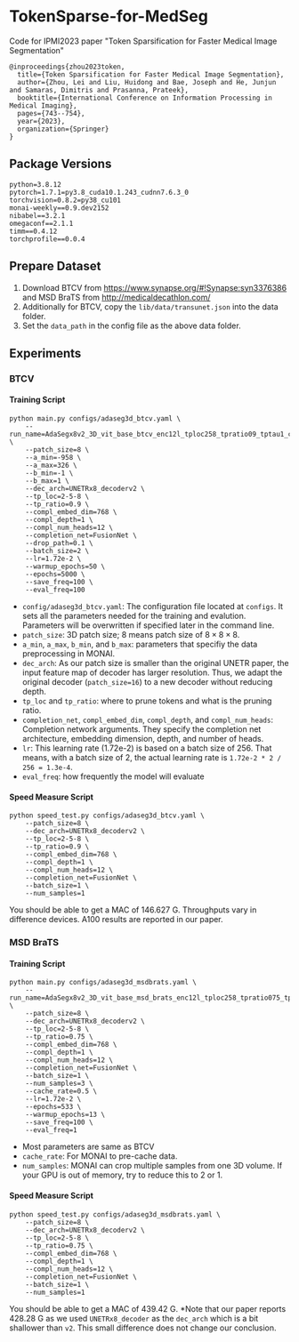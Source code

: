 # TokenSparse-for-MedSeg
Code for IPMI2023 paper "Token Sparsification for Faster Medical Image Segmentation"
```
@inproceedings{zhou2023token,
  title={Token Sparsification for Faster Medical Image Segmentation},
  author={Zhou, Lei and Liu, Huidong and Bae, Joseph and He, Junjun and Samaras, Dimitris and Prasanna, Prateek},
  booktitle={International Conference on Information Processing in Medical Imaging},
  pages={743--754},
  year={2023},
  organization={Springer}
}
```
## Package Versions
```
python=3.8.12
pytorch=1.7.1=py3.8_cuda10.1.243_cudnn7.6.3_0
torchvision=0.8.2=py38_cu101
monai-weekly==0.9.dev2152
nibabel==3.2.1
omegaconf==2.1.1
timm==0.4.12
torchprofile==0.0.4
```

## Prepare Dataset
1. Download BTCV from https://www.synapse.org/#!Synapse:syn3376386 and MSD BraTS from http://medicaldecathlon.com/
2. Additionally for BTCV, copy the `lib/data/transunet.json` into the data folder.
3. Set the `data_path` in the config file as the above data folder.

## Experiments
### BTCV
#### Training Script
```
python main.py configs/adaseg3d_btcv.yaml \
    --run_name=AdaSegx8v2_3D_vit_base_btcv_enc12l_tploc258_tpratio09_tptau1_compl1l768_scorepredmlp_logsigmoid_fusionnet_dp01_newinnorm \
    --patch_size=8 \
    --a_min=-958 \
    --a_max=326 \
    --b_min=-1 \
    --b_max=1 \
    --dec_arch=UNETRx8_decoderv2 \
    --tp_loc=2-5-8 \
    --tp_ratio=0.9 \
    --compl_embed_dim=768 \
    --compl_depth=1 \
    --compl_num_heads=12 \
    --completion_net=FusionNet \
    --drop_path=0.1 \
    --batch_size=2 \
    --lr=1.72e-2 \
    --warmup_epochs=50 \
    --epochs=5000 \
    --save_freq=100 \
    --eval_freq=100
```
* `config/adaseg3d_btcv.yaml`: The configuration file located at `configs`. It sets all the parameters needed for the training and evalution. Parameters will be overwritten if specified later in the command line.
* `patch_size`: 3D patch size; 8 means patch size of $8\times8\times8$.
* `a_min`, `a_max`, `b_min`, and `b_max`: parameters that specifiy the data preprocessing in MONAI.
* `dec_arch`: As our patch size is smaller than the original UNETR paper, the input feature map of decoder has larger resolution. Thus, we adapt the original decoder (`patch_size=16`) to a new decoder without reducing depth.
* `tp_loc` and `tp_ratio`: where to prune tokens and what is the pruning ratio.
* `completion_net`, `compl_embed_dim`, `compl_depth`, and `compl_num_heads`: Completion network arguments. They specify the completion net architecture, embedding dimension, depth, and number of heads.
* `lr`: This learning rate (1.72e-2) is based on a batch size of 256. That means, with a batch size of 2, the actual learning rate is `1.72e-2 * 2 / 256 = 1.3e-4`.
* `eval_freq`: how frequently the model will evaluate

#### Speed Measure Script
```
python speed_test.py configs/adaseg3d_btcv.yaml \
    --patch_size=8 \
    --dec_arch=UNETRx8_decoderv2 \
    --tp_loc=2-5-8 \
    --tp_ratio=0.9 \
    --compl_embed_dim=768 \
    --compl_depth=1 \
    --compl_num_heads=12 \
    --completion_net=FusionNet \
    --batch_size=1 \
    --num_samples=1
```
You should be able to get a MAC of 146.627 G. Throughputs vary in difference devices. A100 results are reported in our paper.

### MSD BraTS
#### Training Script
```
python main.py configs/adaseg3d_msdbrats.yaml \
    --run_name=AdaSegx8v2_3D_vit_base_msd_brats_enc12l_tploc258_tpratio075_tptau1_compl1l768_scorepredmlp_logsigmoid_fusionnet \
    --patch_size=8 \
    --dec_arch=UNETRx8_decoderv2 \
    --tp_loc=2-5-8 \
    --tp_ratio=0.75 \
    --compl_embed_dim=768 \
    --compl_depth=1 \
    --compl_num_heads=12 \
    --completion_net=FusionNet \
    --batch_size=1 \
    --num_samples=3 \
    --cache_rate=0.5 \
    --lr=1.72e-2 \
    --epochs=533 \
    --warmup_epochs=13 \
    --save_freq=100 \
    --eval_freq=1
```
* Most parameters are same as BTCV
* `cache_rate`: For MONAI to pre-cache data.
* `num_samples`: MONAI can crop multiple samples from one 3D volume. If your GPU is out of memory, try to reduce this to 2 or 1.

#### Speed Measure Script
```
python speed_test.py configs/adaseg3d_msdbrats.yaml \
    --patch_size=8 \
    --dec_arch=UNETRx8_decoderv2 \
    --tp_loc=2-5-8 \
    --tp_ratio=0.75 \
    --compl_embed_dim=768 \
    --compl_depth=1 \
    --compl_num_heads=12 \
    --completion_net=FusionNet \
    --batch_size=1 \
    --num_samples=1
```
You should be able to get a MAC of 439.42 G.
*Note that our paper reports 428.28 G as we used `UNETRx8_decoder` as the `dec_arch` which is a bit shallower than `v2`. This small difference does not change our conclusion.